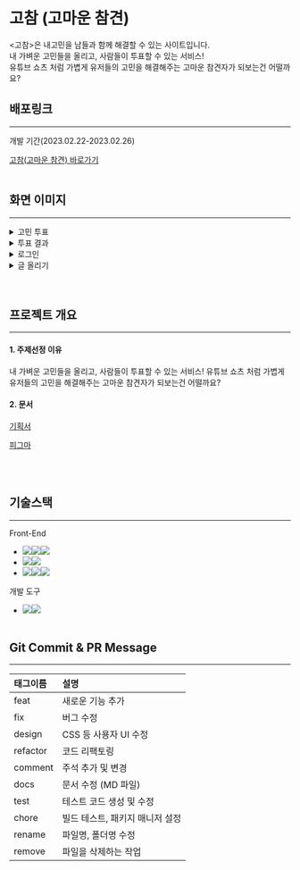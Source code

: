 # 고참 (고마운 참견)
<고참>은 내고민을 남들과 함께 해결할 수 있는 사이트입니다.<br/>
내 가벼운 고민들을 올리고, 사람들이 투표할 수 있는 서비스!<br/>
유튜브 쇼츠 처럼 가볍게 유저들의 고민을 해결해주는 고마운 참견자가 되보는건 어떨까요?

## 배포링크
___
개발 기간(2023.02.22-2023.02.26)

[고참(고마운 참견) 바로가기](https://thinkingrabbit.github.io/gocham/)
<br></br>
## 화면 이미지
___
<details>
    <summary>고민 투표</summary>
<img width="392" alt="image" src="https://user-images.githubusercontent.com/104298444/221560031-a4bdd909-9718-4d48-9636-a3930fff8902.png">
</details>
<details>
    <summary>투표 결과</summary>
<img width="392" alt="image" src="https://user-images.githubusercontent.com/104298444/221560302-812479c3-5492-4a15-aed4-58354208bdde.png">
</details>
<details>
    <summary>로그인</summary>
<img width="390" alt="image" src="https://user-images.githubusercontent.com/104298444/221560428-86dfd4e1-4832-4d62-b63c-798c2be06090.png"><img width="387" alt="image" src="https://user-images.githubusercontent.com/104298444/221560510-90578bb4-907e-40fd-838a-e1ad60588e7b.png">
</details>
<details>
    <summary>글 올리기</summary>
<img width="386" alt="image" src="https://user-images.githubusercontent.com/104298444/221560751-0a618032-c9e0-42fb-b5a9-d299470eed0c.png">
<img width="388" alt="image" src="https://user-images.githubusercontent.com/104298444/221560869-a84b5088-d96a-4994-b693-8b1b83e316f1.png"><img width="384" alt="image" src="https://user-images.githubusercontent.com/104298444/221560983-2d9872b5-a9af-4a87-99c0-99e0177b9081.png">

</details>
<br></br>

## 프로젝트 개요
___
#### 1. 주제선정 이유
내 가벼운 고민들을 올리고, 사람들이 투표할 수 있는 서비스!
유튜브 쇼츠 처럼 가볍게 유저들의 고민을 해결해주는 고마운 참견자가 되보는건 어떨까요?

#### 2. 문서
[기획서](https://www.figma.com/file/KksMpDTZNP2rsYQPZvEVCk/%ED%85%8C%EC%98%A4%EC%9D%98-%EC%8A%A4%ED%94%84%EB%A6%B0%ED%8A%B8-14%EA%B8%B0---4%EC%A1%B0?node-id=0%3A1&t=EhjiWG2f6C2fKzER-0)

[피그마](https://www.figma.com/file/ElAz4XRzmm5WwlItUQwkfs/%ED%85%8C%EC%98%A4%EC%9D%98-%EC%8A%A4%ED%94%84%EB%A6%B0%ED%8A%B8-14%EA%B8%B0---4%EC%A1%B0?node-id=0%3A1&t=ZO5qABpg3QGIZd7j-0)


<br></br>
## 기술스택
___
Front-End
* <img src="https://camo.githubusercontent.com/47d8237d822743a0389cd64dbeffce5220d3237fb6fc15f480df19cbd4d3cb77/68747470733a2f2f696d672e736869656c64732e696f2f62616467652f48544d4c352d4533344632363f7374796c653d666f722d7468652d6261646765266c6f676f3d48544d4c35266c6f676f436f6c6f723d7768697465" data-canonical-src="https://img.shields.io/badge/HTML5-E34F26?style=for-the-badge&amp;logo=HTML5&amp;logoColor=white" style="max-width: 100%; user-select: auto;"><img src="https://camo.githubusercontent.com/cb4472f9af9977db27f95300d3802acf99b3bd55e5596fe944be773754ddb6b2/68747470733a2f2f696d672e736869656c64732e696f2f62616467652f435353332d3135373242363f7374796c653d666f722d7468652d6261646765266c6f676f3d43535333266c6f676f436f6c6f723d7768697465" data-canonical-src="https://img.shields.io/badge/CSS3-1572B6?style=for-the-badge&amp;logo=CSS3&amp;logoColor=white" style="max-width: 100%; user-select: auto;"><img src="https://camo.githubusercontent.com/eea3c89b5aa320f391bd9ce962c4ef7d92c943a56c376c6cbac82be641585101/68747470733a2f2f696d672e736869656c64732e696f2f62616467652f4a6176615363726970742d4637444631453f7374796c653d666f722d7468652d6261646765266c6f676f3d4a617661536372697074266c6f676f436f6c6f723d626c61636b" data-canonical-src="https://img.shields.io/badge/JavaScript-F7DF1E?style=for-the-badge&amp;logo=JavaScript&amp;logoColor=black" style="max-width: 100%; user-select: auto;">
* <img src="https://camo.githubusercontent.com/5e4de9f6b76c491d51472b924bd82ea6ee0b584c6c0bc89489e11631bcdcf551/68747470733a2f2f696d672e736869656c64732e696f2f62616467652f7374796c656420636f6d706f6e656e74732d4442373039333f7374796c653d666f722d7468652d6261646765266c6f676f3d7374796c656420636f6d706f6e656e7473266c6f676f436f6c6f723d7768697465" data-canonical-src="https://img.shields.io/badge/styled components-DB7093?style=for-the-badge&amp;logo=styled components&amp;logoColor=white" style="max-width: 100%; user-select: auto;"><img src="https://camo.githubusercontent.com/def4b95383d923b6ee6e023bc48459af0b4cb2a3f4e91046b7b80c52af220fd2/68747470733a2f2f696d672e736869656c64732e696f2f62616467652f5765627061636b2d3844443646393f7374796c653d666f722d7468652d6261646765266c6f676f3d5765627061636b266c6f676f436f6c6f723d626c61636b" data-canonical-src="https://img.shields.io/badge/Webpack-8DD6F9?style=for-the-badge&amp;logo=Webpack&amp;logoColor=black" style="max-width: 100%; user-select: auto;">
* <img src="https://camo.githubusercontent.com/8ad8bdf1c23f7eb21cc5ed62dfdb676ef39d6d8d4394827a4bc4880d34ca142b/68747470733a2f2f696d672e736869656c64732e696f2f62616467652f45534c696e742d3442333243333f7374796c653d666f722d7468652d6261646765266c6f676f3d45534c696e74266c6f676f436f6c6f723d7768697465" data-canonical-src="https://img.shields.io/badge/ESLint-4B32C3?style=for-the-badge&amp;logo=ESLint&amp;logoColor=white" style="max-width: 100%; user-select: auto;"><img src="https://camo.githubusercontent.com/7377d22a8cae7fb93e3a601f9137488132a46ccad5409e02504d379e15ce858b/68747470733a2f2f696d672e736869656c64732e696f2f62616467652f50726574746965722d4637423933453f7374796c653d666f722d7468652d6261646765266c6f676f3d5072657474696572266c6f676f436f6c6f723d626c61636b" data-canonical-src="https://img.shields.io/badge/Prettier-F7B93E?style=for-the-badge&amp;logo=Prettier&amp;logoColor=black" style="max-width: 100%; user-select: auto;"><img src="https://camo.githubusercontent.com/7e0b70f915b88c556f28818f297ac350b6d01036be64a28cfd7aaeb63b8e2c0b/68747470733a2f2f696d672e736869656c64732e696f2f62616467652f426162656c2d4639444333453f7374796c653d666f722d7468652d6261646765266c6f676f3d426162656c266c6f676f436f6c6f723d626c61636b" data-canonical-src="https://img.shields.io/badge/Babel-F9DC3E?style=for-the-badge&amp;logo=Babel&amp;logoColor=black" style="max-width: 100%; user-select: auto;">


개발 도구
* <img src="https://camo.githubusercontent.com/fdb91eb7d32ba58701c8e564694cbe60e706378baefa180dbb96e2c1cfb9ec0f/68747470733a2f2f696d672e736869656c64732e696f2f62616467652f4769742d4630353033323f7374796c653d666f722d7468652d6261646765266c6f676f3d476974266c6f676f436f6c6f723d7768697465" data-canonical-src="https://img.shields.io/badge/Git-F05032?style=for-the-badge&amp;logo=Git&amp;logoColor=white" style="max-width: 100%; user-select: auto;"><img src="https://camo.githubusercontent.com/4c8ff408d7b8658d244e8dc7a764f24381721f63654652aa2a05639b3b5cc943/68747470733a2f2f696d672e736869656c64732e696f2f62616467652f4769744875622d3138313731373f7374796c653d666f722d7468652d6261646765266c6f676f3d476974487562266c6f676f436f6c6f723d7768697465" data-canonical-src="https://img.shields.io/badge/GitHub-181717?style=for-the-badge&amp;logo=GitHub&amp;logoColor=white" style="max-width: 100%; user-select: auto;">
<br></br>
## Git Commit & PR Message
___
| 태그이름 | 설명 |
|:----------|:----------|
| feat | 새로운 기능 추가|
| fix | 버그 수정 |
| design | CSS 등 사용자 UI 수정|
| refactor | 코드 리팩토링|
| comment | 주석 추가 및 변경|
| docs | 문서 수정 (MD 파일)|
| test | 테스트 코드 생성 및 수정 |
| chore | 빌드 테스트, 패키지 매니저 설정|
| rename | 파일명, 폴더명 수정|
| remove | 파일을 삭제하는 작업|
